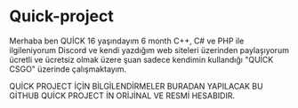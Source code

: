 # Quick-project


Merhaba ben QUİCK 16 yaşındayım 6 month C++, C# ve PHP ile ilgileniyorum Discord ve kendi yazdığım web siteleri üzerinden paylaşıyorum ücretli ve ücretsiz olmak üzere şuan sadece kendimin kullandığı "QUİCK CSGO" üzerinde çalışmaktayım.


QUİCK PROJECT İÇİN BİLGİLENDİRMELER BURADAN YAPILACAK BU GİTHUB QUİCK PROJECT İN ORİJİNAL VE RESMİ HESABIDIR. 
